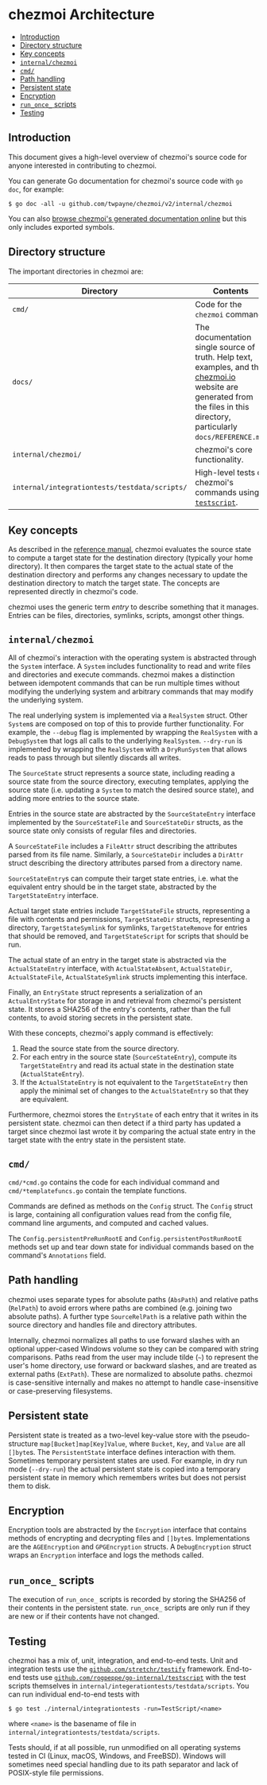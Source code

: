 # chezmoi Architecture

<!--- toc --->
* [Introduction](#introduction)
* [Directory structure](#directory-structure)
* [Key concepts](#key-concepts)
* [`internal/chezmoi`](#internalchezmoi)
* [`cmd/`](#cmd)
* [Path handling](#path-handling)
* [Persistent state](#persistent-state)
* [Encryption](#encryption)
* [`run_once_` scripts](#run_once_-scripts)
* [Testing](#testing)

## Introduction

This document gives a high-level overview of chezmoi's source code for anyone
interested in contributing to chezmoi.

You can generate Go documentation for chezmoi's source code with `go doc`, for
example:

```console
$ go doc -all -u github.com/twpayne/chezmoi/v2/internal/chezmoi
```

You can also [browse chezmoi's generated documentation
online](https://pkg.go.dev/github.com/twpayne/chezmoi/v2) but this only includes
exported symbols.

## Directory structure

The important directories in chezmoi are:

| Directory | Contents |
| --------- | -------- |
| `cmd/` | Code for the `chezmoi` command.  |
| `docs/` | The documentation single source of truth. Help text, examples, and the [chezmoi.io](https://chezmoi.io) website are generated from the files in this directory, particularly `docs/REFERENCE.md`. |
| `internal/chezmoi/` | chezmoi's core functionality. |
| `internal/integrationtests/testdata/scripts/` | High-level tests of chezmoi's commands using [`testscript`](https://pkg.go.dev/github.com/rogpeppe/go-internal/testscript). |

## Key concepts

As described in the [reference manual](REFERENCE.md), chezmoi evaluates the
source state to compute a target state for the destination directory (typically
your home directory). It then compares the target state to the actual state of
the destination directory and performs any changes necessary to update the
destination directory to match the target state. The concepts are represented
directly in chezmoi's code.

chezmoi uses the generic term *entry* to describe something that it manages.
Entries can be files, directories, symlinks, scripts, amongst other things.

## `internal/chezmoi`

All of chezmoi's interaction with the operating system is abstracted through the
`System` interface. A `System` includes functionality to read and write files
and directories and execute commands. chezmoi makes a distinction between
idempotent commands that can be run multiple times without modifying the
underlying system and arbitrary commands that may modify the underlying system.

The real underlying system is implemented via a `RealSystem` struct. Other
`System`s are composed on top of this to provide further functionality. For
example, the `--debug` flag is implemented by wrapping the `RealSystem` with a
`DebugSystem` that logs all calls to the underlying `RealSystem`. `--dry-run` is
implemented by wrapping the `RealSystem` with a `DryRunSystem` that allows reads
to pass through but silently discards all writes.

The `SourceState` struct represents a source state, including reading a source
state from the source directory, executing templates, applying the source state
(i.e. updating a `System` to match the desired source state), and adding more
entries to the source state.

Entries in the source state are abstracted by the `SourceStateEntry` interface
implemented by the `SourceStateFile` and `SourceStateDir` structs, as the source
state only consists of regular files and directories.

A `SourceStateFile` includes a `FileAttr` struct describing the attributes
parsed from its file name. Similarly, a `SourceStateDir` includes a `DirAttr`
struct describing the directory attributes parsed from a directory name.

`SourceStateEntry`s can compute their target state entries, i.e. what the
equivalent entry should be in the target state, abstracted by the
`TargetStateEntry` interface.

Actual target state entries include `TargetStateFile` structs, representing a
file with contents and permissions, `TargetStateDir` structs, representing a
directory, `TargetStateSymlink` for symlinks, `TargetStateRemove` for entries
that should be removed, and `TargetStateScript` for scripts that should be run.

The actual state of an entry in the target state is abstracted via the
`ActualStateEntry` interface, with `ActualStateAbsent`, `ActualStateDir`,
`ActualStateFile`, `ActualStateSymlink` structs implementing this interface.

Finally, an `EntryState` struct represents a serialization of an
`ActualEntryState` for storage in and retrieval from chezmoi's persistent state.
It stores a SHA256 of the entry's contents, rather than the full contents, to
avoid storing secrets in the persistent state.

With these concepts, chezmoi's apply command is effectively:
1. Read the source state from the source directory.
2. For each entry in the source state (`SourceStateEntry`), compute its
   `TargetStateEntry` and read its actual state in the destination state
   (`ActualStateEntry`).
3. If the `ActualStateEntry` is not equivalent to the `TargetStateEntry` then
   apply the minimal set of changes to the `ActualStateEntry` so that they are
   equivalent.

Furthermore, chezmoi stores the `EntryState` of each entry that it writes in its
persistent state. chezmoi can then detect if a third party has updated a target
since chezmoi last wrote it by comparing the actual state entry in the target
state with the entry state in the persistent state.

## `cmd/`

`cmd/*cmd.go` contains the code for each individual command and
`cmd/*templatefuncs.go` contain the template functions.

Commands are defined as methods on the `Config` struct. The `Config` struct is
large, containing all configuration values read from the config file, command
line arguments, and computed and cached values.

The `Config.persistentPreRunRootE` and `Config.persistentPostRunRootE` methods
set up and tear down state for individual commands based on the command's
`Annotations` field.

## Path handling

chezmoi uses separate types for absolute paths (`AbsPath`) and relative paths
(`RelPath`) to avoid errors where paths are combined (e.g. joining two absolute
paths). A further type `SourceRelPath` is a relative path within the source
directory and handles file and directory attributes.

Internally, chezmoi normalizes all paths to use forward slashes with an optional
upper-cased Windows volume so they can be compared with string comparisons.
Paths read from the user may include tilde (`~`) to represent the user's home
directory, use forward or backward slashes, and are treated as external paths
(`ExtPath`). These are normalized to absolute paths. chezmoi is case-sensitive
internally and makes no attempt to handle case-insensitive or case-preserving
filesystems.

## Persistent state

Persistent state is treated as a two-level key-value store with the
pseudo-structure `map[Bucket]map[Key]Value`, where `Bucket`, `Key`, and `Value`
are all `[]byte`s. The `PersistentState` interface defines interaction with
them. Sometimes temporary persistent states are used. For example, in dry run
mode (`--dry-run`) the actual persistent state is copied into a temporary
persistent state in memory which remembers writes but does not persist them to
disk.

## Encryption

Encryption tools are abstracted by the `Encryption` interface that contains
methods of encrypting and decrypting files and `[]byte`s. Implementations are
the `AGEEncryption` and `GPGEncryption` structs. A `DebugEncryption` struct
wraps an `Encryption` interface and logs the methods called.

## `run_once_` scripts

The execution of `run_once_` scripts is recorded by storing the SHA256 of their
contents in the persistent state. `run_once_` scripts are only run if they are
new or if their contents have not changed.

## Testing

chezmoi has a mix of, unit, integration, and end-to-end tests. Unit and
integration tests use the
[`github.com/stretchr/testify`](https://pkg.go.dev/github.com/stretchr/testify)
framework. End-to-end tests use
[`github.com/rogpeppe/go-internal/testscript`](https://pkg.go.dev/github.com/rogpeppe/go-internal/testscript)
with the test scripts themselves in
`internal/integerationtests/testdata/scripts`. You can run individual end-to-end
tests with

```console
$ go test ./internal/integrationtests -run=TestScript/<name>
```

where `<name>` is the basename of file in
`internal/integrationtests/testdata/scripts`.

Tests should, if at all possible, run unmodified on all operating systems tested
in CI (Linux, macOS, Windows, and FreeBSD). Windows will sometimes need special
handling due to its path separator and lack of POSIX-style file permissions.
